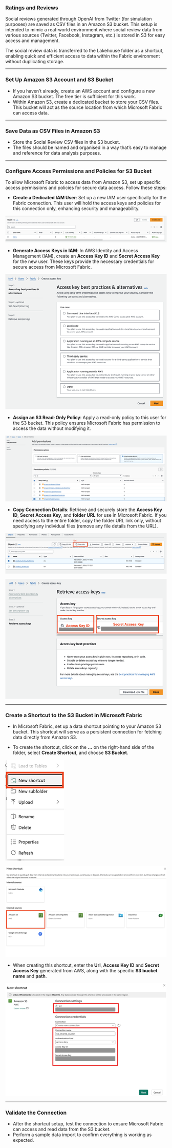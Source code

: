 ### Ratings and Reviews

Social reviews generated through OpenAI from Twitter (for simulation purposes) are saved as CSV files in an Amazon S3 bucket.
This setup is intended to mimic a real-world environment where social review data from various sources (Twitter, Facebook, Instagram, etc.) is stored in S3 for easy access and management.

The social review data is transferred to the Lakehouse folder as a shortcut, enabling quick and efficient access to data within the Fabric environment without duplicating storage.

---



### Set Up Amazon S3 Account and S3 Bucket

- If you haven’t already, create an AWS account and configure a new Amazon S3 bucket. The free tier is sufficient for this work.
- Within Amazon S3, create a dedicated bucket to store your CSV files. This bucket will act as the source location from which Microsoft Fabric can access data.

---

### Save Data as CSV Files in Amazon S3

- Store the Social Review CSV files in the S3 bucket.
- The files should be named and organised in a way that’s easy to manage and reference for data analysis purposes.

---

### Configure Access Permissions and Policies for S3 Bucket

To allow Microsoft Fabric to access data from Amazon S3, set up specific access permissions and policies for secure data access. Follow these steps:

- **Create a Dedicated IAM User**: Set up a new IAM user specifically for the Fabric connection. This user will hold the access keys and policies for this connection only, enhancing security and manageability.

![image](https://github.com/Srujan1993/datadabblers/blob/main/MicrosoftFabric/DataIngestion/Shortcut/assets/01_create_user_in_s3.png)

- **Generate Access Keys in IAM**: In AWS Identity and Access Management (IAM), create an **Access Key ID** and **Secret Access Key** for the new user. These keys provide the necessary credentials for secure access from Microsoft Fabric.

![image](https://github.com/Srujan1993/datadabblers/blob/main/MicrosoftFabric/DataIngestion/Shortcut/assets/02_create_access_key.png)

- **Assign an S3 Read-Only Policy**: Apply a read-only policy to this user for the S3 bucket. This policy ensures Microsoft Fabric has permission to access the data without modifying it.

![image](https://github.com/Srujan1993/datadabblers/blob/main/MicrosoftFabric/DataIngestion/Shortcut/assets/03_set_up_policy.png)

- **Copy Connection Details**: Retrieve and securely store the **Access Key ID**, **Secret Access Key**, and **folder URL** for use in Microsoft Fabric. If you need access to the entire folder, copy the folder URL link only, without specifying any individual files (remove any file details from the URL).

![image](https://github.com/Srujan1993/datadabblers/blob/main/MicrosoftFabric/DataIngestion/Shortcut/assets/04a_copy_Url_for_fabric_shortcut.png)

![image](https://github.com/Srujan1993/datadabblers/blob/main/MicrosoftFabric/DataIngestion/Shortcut/assets/04b_copy_key_and_secret.png)



---

### Create a Shortcut to the S3 Bucket in Microsoft Fabric

- In Microsoft Fabric, set up a data shortcut pointing to your Amazon S3 bucket. This shortcut will serve as a persistent connection for fetching data directly from Amazon S3.

- To create the shortcut, click on the **...** on the right-hand side of the folder, select **Create Shortcut**, and choose **S3 Bucket**.

![image](https://github.com/Srujan1993/datadabblers/blob/main/MicrosoftFabric/DataIngestion/Shortcut/assets/05a_create_shortcut.png)

![image](https://github.com/Srujan1993/datadabblers/blob/main/MicrosoftFabric/DataIngestion/Shortcut/assets/05b_select_s3_bucket_shortcut.png)


- When creating this shortcut, enter the **Url**, **Access Key ID** and **Secret Access Key** generated from AWS, along with the specific **S3 bucket name** and **path**.

![image](https://github.com/Srujan1993/datadabblers/blob/main/MicrosoftFabric/DataIngestion/Shortcut/assets/05c_short_cut_setting_in_Fabric.png)

---

### Validate the Connection

- After the shortcut setup, test the connection to ensure Microsoft Fabric can access and read data from the S3 bucket.
- Perform a sample data import to confirm everything is working as expected.